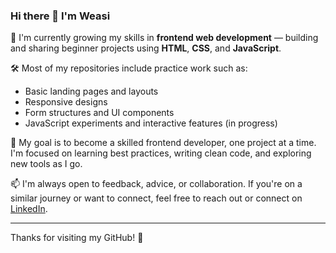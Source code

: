 ### Hi there 👋 I'm Weasi

🌱 I'm currently growing my skills in **frontend web development** — building and sharing beginner projects using **HTML**, **CSS**, and **JavaScript**.

🛠️ Most of my repositories include practice work such as:
- Basic landing pages and layouts
- Responsive designs
- Form structures and UI components
- JavaScript experiments and interactive features (in progress)

🎯 My goal is to become a skilled frontend developer, one project at a time. I'm focused on learning best practices, writing clean code, and exploring new tools as I go.

📫 I'm always open to feedback, advice, or collaboration. If you're on a similar journey or want to connect, feel free to reach out or connect on [LinkedIn](https://www.linkedin.com/in/weasi-hub).

---

Thanks for visiting my GitHub! 🚀
